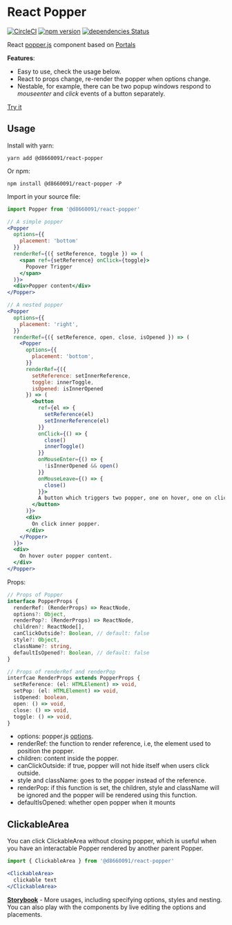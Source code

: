 # React Popper

[![CircleCI](https://circleci.com/gh/d8660091/react-popper.svg?style=svg)](https://circleci.com/gh/d8660091/react-popper)
[![npm version](https://badge.fury.io/js/%40d8660091%2Freact-popper.svg)](https://badge.fury.io/js/%40d8660091%2Freact-popper)
[![dependencies Status](https://david-dm.org/d8660091/react-popper/status.svg)](https://david-dm.org/d8660091/react-popper)

React [popper.js](https://github.com/FezVrasta/popper.js) component based on [Portals](https://reactjs.org/docs/portals.html)

**Features**:
* Easy to use, check the usage below.
* React to props change, re-render the popper when options change.
* Nestable, for example, there can be two popup windows respond to _mouseenter_ and _click_ events of a button separately.

[Try it](https://d8660091.github.io/react-popper/)

## Usage

Install with yarn:

``` shell
yarn add @d8660091/react-popper
```

Or npm:

``` shell
npm install @d8660091/react-popper -P
```

Import in your source file:

``` jsx
import Popper from '@d8660091/react-popper'

// A simple popper
<Popper
  options={{ 
    placement: 'bottom'
  }}
  renderRef={({ setReference, toggle }) => (
    <span ref={setReference} onClick={toggle}>
      Popover Trigger
    </span>
  )}>
  <div>Popper content</div>
</Popper>

// A nested popper
<Popper
  options={{
    placement: 'right',
  }}
  renderRef={({ setReference, open, close, isOpened }) => (
    <Popper
      options={{
        placement: 'bottom',
      }}
      renderRef={({
        setReference: setInnerReference,
        toggle: innerToggle,
        isOpened: isInnerOpened
      }) => (
        <button
          ref={el => {
            setReference(el)
            setInnerReference(el)
          }}
          onClick={() => {
            close()
            innerToggle()
          }}
          onMouseEnter={() => {
            !isInnerOpened && open()
          }}
          onMouseLeave={() => {
            close()
          }}>
          A button which triggers two popper, one on hover, one on click
        </button>
      )}>
      <div>
        On click inner popper.
      </div>
    </Popper>
  )}>
  <div>
    On hover outer popper content.
  </div>
</Popper>
```

Props:

``` typescript
// Props of Popper
interface PopperProps {
  renderRef: (RenderProps) => ReactNode,
  options?: Object,
  renderPop?: (RenderProps) => ReactNode,
  children?: ReactNode[],
  canClickOutside?: Boolean, // default: false
  style?: Object,
  className?: string,
  defaultIsOpened?: Boolean, // default: false
}

// Props of renderRef and renderPop
interfcae RenderProps extends PopperProps {
  setReference: (el: HTMLElement) => void,
  setPop: (el: HTMLElement) => void,
  isOpened: boolean,
  open: () => void,
  close: () => void,
  toggle: () => void,
}
```

* options: popper.js [options](https://popper.js.org/popper-documentation.html#defaults).
* renderRef: the function to render reference, i.e, the element used to position the popper.
* children: content inside the popper.
* canClickOutside: if true, popper will not hide itself when users click outside.
* style and className: goes to the popper instead of the reference.
* renderPop: if this function is set, the children, style and className will be ignored and the popper will be rendered using this function.
* defaultIsOpened: whether open popper when it mounts

## ClickableArea
You can click ClickableArea without closing popper, which is useful when you have an interactable Popper rendered by another parent Popper.

``` jsx
import { ClickableArea } from '@d8660091/react-popper'

<ClickableArea>
  clickable text
</ClickableArea>
```


[**Storybook**](https://github.com/d8660091/react-popper/blob/master/.storybook/index.js) - More usages, including specifying options, styles and nesting. You can also play with the components by live editing the options and placements.


